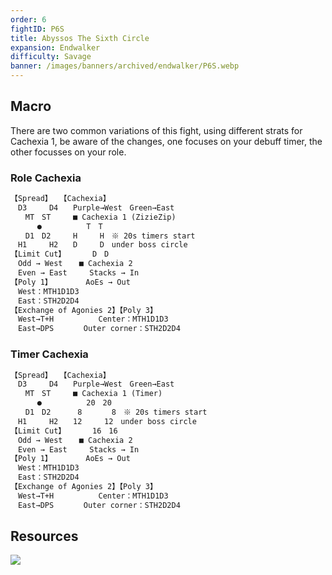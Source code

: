 ```yaml
---
order: 6
fightID: P6S
title: Abyssos The Sixth Circle
expansion: Endwalker
difficulty: Savage
banner: /images/banners/archived/endwalker/P6S.webp
---
```

## Macro
There are two common variations of this fight, using different strats for Cachexia 1, be aware of the changes, one focuses on your debuff timer, the other focusses on your role.

### Role Cachexia
```markdown
【Spread】　　【Cachexia】
　D3　　　D4　　Purple→West　Green→East
　　MT　ST　　　■ Cachexia 1 (ZizieZip)
　　　 ●　　　　　　T　T　
　　D1　D2　　　H　　　H　※ 20s timers start
　H1　　　H2　　D　　　D　under boss circle
【Limit Cut】 　　　D　D
　Odd → West  　■ Cachexia 2
　Even → East　　　Stacks → In
【Poly 1】　　　　　AoEs → Out
　West：MTH1D1D3
　East：STH2D2D4
【Exchange of Agonies 2】【Poly 3】
　West→T+H　　　　　　Center：MTH1D1D3
　East→DPS　　　　Outer corner：STH2D2D4
```

### Timer Cachexia
```markdown
【Spread】　　【Cachexia】
　D3　　　D4　　Purple→West　Green→East
　　MT　ST　　　■ Cachexia 1 (Timer)
　　　 ●　　　　　　20　20　
　　D1　D2　　　 8　　　　8　※ 20s timers start
　H1　　　H2　　12　　　12　under boss circle
【Limit Cut】 　　　16　16
　Odd → West  　■ Cachexia 2
　Even → East　　　Stacks → In
【Poly 1】　　　　　AoEs → Out
　West：MTH1D1D3
　East：STH2D2D4
【Exchange of Agonies 2】【Poly 3】
　West→T+H　　　　　　Center：MTH1D1D3
　East→DPS　　　　Outer corner：STH2D2D4
```

## Resources

![](/images/archive/p6s-ref.webp)
